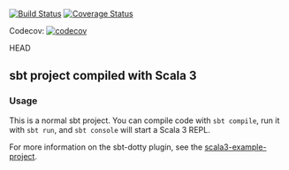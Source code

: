 [![Build Status](https://app.travis-ci.com/LaythAnna/MAEDN.svg?token=e43oQMmxLaw5MryLeqwP&branch=main)](https://app.travis-ci.com/LaythAnna/MAEDN)
[![Coverage Status](https://coveralls.io/repos/github/annaznvc/MAEDN/badge.svg?branch=TestWorkflow)](https://coveralls.io/github/annaznvc/MAEDN?branch=TestWorkflow)

Codecov: [![codecov](https://codecov.io/github/annaznvc/MAEDN/graph/badge.svg?token=1RD2DIMUZK)](https://codecov.io/github/annaznvc/MAEDN)

HEAD
## sbt project compiled with Scala 3

### Usage

This is a normal sbt project. You can compile code with `sbt compile`, run it with `sbt run`, and `sbt console` will start a Scala 3 REPL.

For more information on the sbt-dotty plugin, see the
[scala3-example-project](https://github.com/scala/scala3-example-project/blob/main/README.md).

